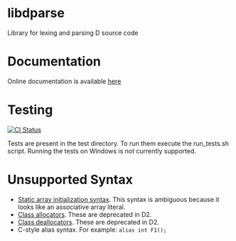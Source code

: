 libdparse
=========
Library for lexing and parsing D source code

# Documentation
Online documentation is available [here](https://hackerpilot.github.io/libdparse/)

# Testing
[![CI Status](https://travis-ci.org/Hackerpilot/libdparse.svg)](https://travis-ci.org/Hackerpilot/libdparse)

Tests are present in the test directory. To run them execute the run\_tests.sh
script. Running the tests on Windows is not currently supported.

# Unsupported Syntax
* [Static array initialization syntax](http://dlang.org/arrays.html#static-init-static). This syntax is ambiguous because it looks like an associative array literal.
* [Class allocators](http://dlang.org/class.html#allocators). These are deprecated in D2.
* [Class deallocators](http://dlang.org/class.html#deallocators). These are deprecated in D2.
* C-style alias syntax. For example: ```alias int F1();```
